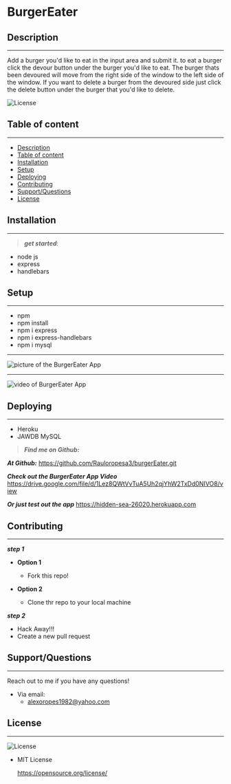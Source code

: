 # BurgerEater

## Description

---

Add a burger you'd like to eat in the input area and submit it. to eat a burger click the devour button under the burger you'd like to eat. The burger thats been devoured will move from the right side of the window to the left side of the window. If you want to delete a burger from the devoured side just click the delete button under the burger that you'd like to delete.

![License](https://img.shields.io/badge/LICENSE-MIT-maroon)

## Table of content

---

- [Description](#description)
- [Table of content](#table-of-content)
- [Installation](#installation)
- [Setup](#setup)
- [Deploying](#deploying)
- [Contributing](#contributing)
- [Support/Questions](#supportquestions)
- [License](#license)

## Installation

---

> **_get started_**:

- node js
- express
- handlebars

## Setup

---

- npm
- npm install
- npm i express
- npm i express-handlebars
- npm i mysql

---

![picture of the BurgerEater App](burgerEater.png)

---

![video of BurgerEater App]()

## Deploying

---

- Heroku
- JAWDB MySQL

> **_Find me on Github:_**

**_At Github:_**
<https://github.com/Rauloropesa3/burgerEater.git>

**_Check out the BurgerEater App Video_**
<https://drive.google.com/file/d/1Lez8QWtVvTuA5Uh2qjYhW2TxDd0NIVO8/view>

**_Or just test out the app_**
<https://hidden-sea-26020.herokuapp.com>

## Contributing

---

**_step 1_**

- **Option 1**

  - Fork this repo!

- **Option 2**
  - Clone thr repo to your local machine

**_step 2_**

- Hack Away!!!
- Create a new pull request

## Support/Questions

---

Reach out to me if you have any questions!

- Via email:
  - alexoropes1982@yahoo.com

## License

---

![License](https://img.shields.io/badge/LICENSE-MIT-maroon)

- MIT License

  <https://opensource.org/license/>
